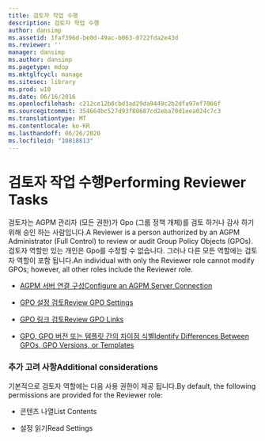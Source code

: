 ```yaml
---
title: 검토자 작업 수행
description: 검토자 작업 수행
author: dansimp
ms.assetid: 1faf396d-be0d-49ac-b063-0722fda2e43d
ms.reviewer: ''
manager: dansimp
ms.author: dansimp
ms.pagetype: mdop
ms.mktglfcycl: manage
ms.sitesec: library
ms.prod: w10
ms.date: 06/16/2016
ms.openlocfilehash: c212ce12b8cbd3ad29da9449c2b2dfa97ef7066f
ms.sourcegitcommit: 354664bc527d93f80687cd2eba70d1eea024c7c3
ms.translationtype: MT
ms.contentlocale: ko-KR
ms.lasthandoff: 06/26/2020
ms.locfileid: "10818613"
---
```

# <span data-ttu-id="0dd18-103">검토자 작업 수행</span><span class="sxs-lookup"><span data-stu-id="0dd18-103">Performing Reviewer Tasks</span></span>


<span data-ttu-id="0dd18-104">검토자는 AGPM 관리자 (모든 권한)가 Gpo (그룹 정책 개체)를 검토 하거나 감사 하기 위해 승인 하는 사람입니다.</span><span class="sxs-lookup"><span data-stu-id="0dd18-104">A Reviewer is a person authorized by an AGPM Administrator (Full Control) to review or audit Group Policy Objects (GPOs).</span></span> <span data-ttu-id="0dd18-105">검토자 역할만 있는 개인은 Gpo를 수정할 수 없습니다. 그러나 다른 모든 역할에는 검토자 역할이 포함 됩니다.</span><span class="sxs-lookup"><span data-stu-id="0dd18-105">An individual with only the Reviewer role cannot modify GPOs; however, all other roles include the Reviewer role.</span></span>

-   [<span data-ttu-id="0dd18-106">AGPM 서버 연결 구성</span><span class="sxs-lookup"><span data-stu-id="0dd18-106">Configure an AGPM Server Connection</span></span>](configure-an-agpm-server-connection-reviewer-agpm30ops.md)

-   [<span data-ttu-id="0dd18-107">GPO 설정 검토</span><span class="sxs-lookup"><span data-stu-id="0dd18-107">Review GPO Settings</span></span>](review-gpo-settings-agpm30ops.md)

-   [<span data-ttu-id="0dd18-108">GPO 링크 검토</span><span class="sxs-lookup"><span data-stu-id="0dd18-108">Review GPO Links</span></span>](review-gpo-links-agpm30ops.md)

-   [<span data-ttu-id="0dd18-109">GPO, GPO 버전 또는 템플릿 간의 차이점 식별</span><span class="sxs-lookup"><span data-stu-id="0dd18-109">Identify Differences Between GPOs, GPO Versions, or Templates</span></span>](identify-differences-between-gpos-gpo-versions-or-templates-agpm30ops.md)

### <span data-ttu-id="0dd18-110">추가 고려 사항</span><span class="sxs-lookup"><span data-stu-id="0dd18-110">Additional considerations</span></span>

<span data-ttu-id="0dd18-111">기본적으로 검토자 역할에는 다음 사용 권한이 제공 됩니다.</span><span class="sxs-lookup"><span data-stu-id="0dd18-111">By default, the following permissions are provided for the Reviewer role:</span></span>

-   <span data-ttu-id="0dd18-112">콘텐츠 나열</span><span class="sxs-lookup"><span data-stu-id="0dd18-112">List Contents</span></span>

-   <span data-ttu-id="0dd18-113">설정 읽기</span><span class="sxs-lookup"><span data-stu-id="0dd18-113">Read Settings</span></span>

 

 





